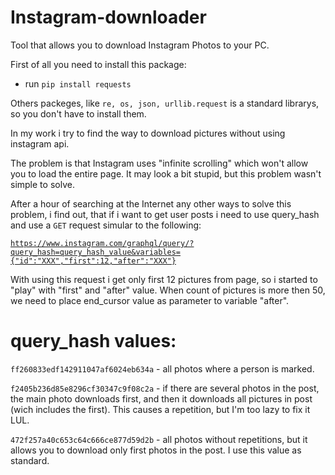 # Instagram-downloader
Tool that allows you to download Instagram Photos to your PC.

First of all you need to install this package:
* run <code>pip install requests</code>

Others packeges, like <code>re, os, json, urllib.request</code> is a standard librarys, so you don't have to install them.


In my work i try to find the way to download pictures without using instagram api.


The problem is that Instagram uses "infinite scrolling" which won't allow you to load the entire page.
It may look a bit stupid, but this problem wasn't simple to solve.

After a hour of searching at the Internet any other ways to solve this problem, i find out, that if i want to get user posts 
i need to use query_hash and use a <code>GET</code> request simular to the following:


<code>https://www.instagram.com/graphql/query/?query_hash=query_hash_value&variables={"id":"XXX","first":12,"after":"XXX"}</code>

With using this request i get only first 12 pictures from page, so i started to "play" with "first" and "after" value.
When count of pictures is more then 50, we need to place end_cursor value as parameter to variable "after".


# query_hash values:
<code>ff260833edf142911047af6024eb634a</code> - all photos where a person is marked.

<code>f2405b236d85e8296cf30347c9f08c2a</code> - if there are several photos in the post,
the main photo downloads first, and then it downloads all pictures in post
(wich includes the first).
This causes a repetition, but I'm too lazy to fix it LUL.

<code>472f257a40c653c64c666ce877d59d2b</code> - all photos without repetitions, but it
allows you to download only first photos in the post.
I use this value as standard.
